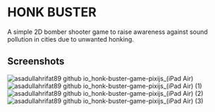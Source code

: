 # HONK BUSTER
A simple 2D bomber shooter game to raise awareness against sound pollution in cities due to unwanted honking.

## Screenshots
![asadullahrifat89 github io_honk-buster-game-pixijs_(iPad Air)](https://user-images.githubusercontent.com/25480176/235152017-e45fbbba-2152-456e-8bcf-2d961244f3d7.png)
![asadullahrifat89 github io_honk-buster-game-pixijs_(iPad Air) (1)](https://user-images.githubusercontent.com/25480176/235151954-db87a6a5-142e-4ec2-aaa2-0923f3bacb1d.png)
![asadullahrifat89 github io_honk-buster-game-pixijs_(iPad Air) (2)](https://user-images.githubusercontent.com/25480176/235151964-7273dea0-85a9-4c21-ab22-542e5d093a1f.png)
![asadullahrifat89 github io_honk-buster-game-pixijs_(iPad Air) (3)](https://user-images.githubusercontent.com/25480176/235152043-2e458025-800a-4785-bc48-87c8b1503a83.png)

